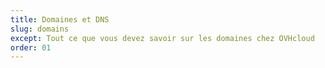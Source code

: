 ```yaml
---
title: Domaines et DNS
slug: domains
except: Tout ce que vous devez savoir sur les domaines chez OVHcloud
order: 01
---
```

